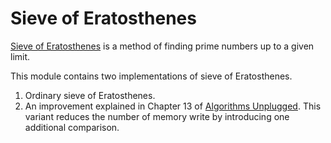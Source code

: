 # Sieve of Eratosthenes
[Sieve of Eratosthenes](https://en.wikipedia.org/wiki/Sieve_of_Eratosthenes) is
a method of finding prime numbers up to a given limit.

This module contains two implementations of sieve of Eratosthenes.
1. Ordinary sieve of Eratosthenes.
2. An improvement explained in Chapter 13 of 
   [Algorithms Unplugged](http://dx.doi.org/10.1007/978-3-642-15328-0). 
   This variant reduces the number of memory write by introducing one additional
   comparison.
